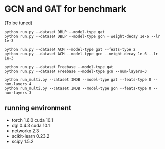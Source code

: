 # GCN and GAT for benchmark

(To be tuned)

```
python run.py --dataset DBLP --model-type gat
python run.py --dataset DBLP --model-type gcn --weight-decay 1e-6 --lr 1e-3

python run.py --dataset ACM --model-type gat --feats-type 2
python run.py --dataset ACM --model-type gcn --weight-decay 1e-6 --lr 1e-3

python run.py --dataset Freebase --model-type gat
python run.py --dataset Freebase --model-type gcn --num-layers=3

python run_multi.py --dataset IMDB --model-type gat --feats-type 0 --num-layers 4
python run_multi.py --dataset IMDB --model-type gcn --feats-type 0 --num-layers 3
```

## running environment

* torch 1.6.0 cuda 10.1
* dgl 0.4.3 cuda 10.1
* networkx 2.3
* scikit-learn 0.23.2
* scipy 1.5.2
